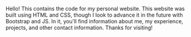 Hello! This contains the code for my personal website. This website was built using HTML and CSS, though I look to advance it in the future with Bootstrap and JS. In it, you'll find information about me, my experience, projects, and other contact information. Thanks for visiting!
